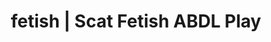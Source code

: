 ---
categories:
- Queer Kinks
- Self-Pleasure
- Mindful Kink
- Tattooed Beauties
- ASMR Erotica
image: /assets/images/1747713802898.png
layout: post
schema:
  description: Premium adult content featuring ABDL Play, Scat Fetish. High-quality
    artwork with provocative themes.
  keywords:
  - Queer Kinks
  - ABDL Play
  - Scat Fetish
  - Digital Dominance
  - AI Erotica
  - Latex Fetish
  - Sapphic Desires
  name: 1747713802898 | ABDL Play Scat Fetish
  type: VisualArtwork
seo:
  description: Featured content with artistic Scat Fetish, ABDL Play. HD images available.
  keywords: Scat Fetish, ABDL Play
  og_image: /assets/images/1747713802898.png
  schema_type: VisualArtwork
tags:
- '#fetish'
- ABDL Play
- Scat Fetish
title: fetish | Scat Fetish ABDL Play
---